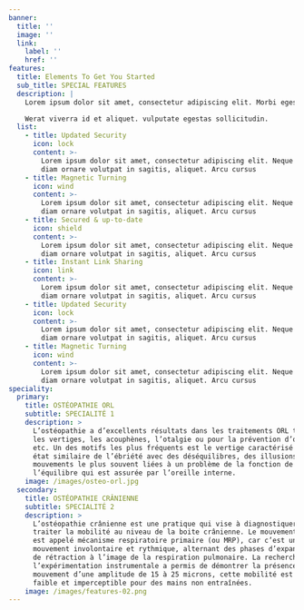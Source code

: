 ```yaml
---
banner:
  title: ''
  image: ''
  link:
    label: ''
    href: ''
features:
  title: Elements To Get You Started
  sub_title: SPECIAL FEATURES
  description: |
    Lorem ipsum dolor sit amet, consectetur adipiscing elit. Morbi egestas

    Werat viverra id et aliquet. vulputate egestas sollicitudin.
  list:
    - title: Updated Security
      icon: lock
      content: >-
        Lorem ipsum dolor sit amet, consectetur adipiscing elit. Neque enim id
        diam ornare volutpat in sagitis, aliquet. Arcu cursus
    - title: Magnetic Turning
      icon: wind
      content: >-
        Lorem ipsum dolor sit amet, consectetur adipiscing elit. Neque enim id
        diam ornare volutpat in sagitis, aliquet. Arcu cursus
    - title: Secured & up-to-date
      icon: shield
      content: >-
        Lorem ipsum dolor sit amet, consectetur adipiscing elit. Neque enim id
        diam ornare volutpat in sagitis, aliquet. Arcu cursus
    - title: Instant Link Sharing
      icon: link
      content: >-
        Lorem ipsum dolor sit amet, consectetur adipiscing elit. Neque enim id
        diam ornare volutpat in sagitis, aliquet. Arcu cursus
    - title: Updated Security
      icon: lock
      content: >-
        Lorem ipsum dolor sit amet, consectetur adipiscing elit. Neque enim id
        diam ornare volutpat in sagitis, aliquet. Arcu cursus
    - title: Magnetic Turning
      icon: wind
      content: >-
        Lorem ipsum dolor sit amet, consectetur adipiscing elit. Neque enim id
        diam ornare volutpat in sagitis, aliquet. Arcu cursus
speciality:
  primary:
    title: OSTÉOPATHIE ORL
    subtitle: SPECIALITÉ 1
    description: >
      L’ostéopathie a d’excellents résultats dans les traitements ORL tels que
      les vertiges, les acouphènes, l’otalgie ou pour la prévention d’otites,
      etc. Un des motifs les plus fréquents est le vertige caractérisé par un
      état similaire de l’ébriété avec des déséquilibres, des illusions de
      mouvements le plus souvent liées à un problème de la fonction de
      l’équilibre qui est assurée par l’oreille interne.
    image: /images/osteo-orl.jpg
  secondary:
    title: OSTÉOPATHIE CRÂNIENNE
    subtitle: SPECIALITÉ 2
    description: >
      L’ostéopathie crânienne est une pratique qui vise à diagnostiquer et à
      traiter la mobilité au niveau de la boite crânienne. Le mouvement présent
      est appelé mécanisme respiratoire primaire (ou MRP), car c’est un
      mouvement involontaire et rythmique, alternant des phases d’expansion et
      de rétraction à l’image de la respiration pulmonaire. La recherche par
      l’expérimentation instrumentale a permis de démontrer la présence d’un
      mouvement d’une amplitude de 15 à 25 microns, cette mobilité est donc très
      faible et imperceptible pour des mains non entraînées.
    image: /images/features-02.png
---
```




